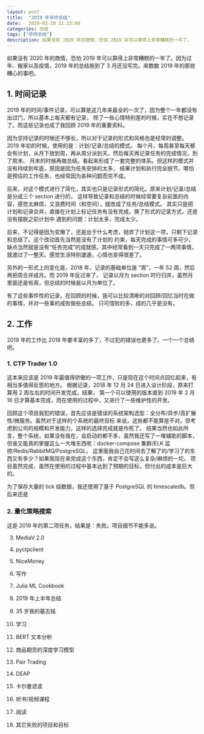 ```yaml
---
layout: post
title:  "2019 年年终总结"
date:   2020-03-30 21:15:00
categories: 总结
tags: ["年终总结"]
description: 如果没有 2020 年的商情，恐怕 2019 年可以算得上非常糟糕的一年了。
---
```


如果没有 2020 年的商情，恐怕 2019 年可以算得上非常糟糕的一年了。因为过年、搬家以及疫情，2019
年的总结拖到了 3 月还没写完。来数数 2019 年的那些糟心的事吧。


## 1. 时间记录

2019 年的时间/事件记录，可以算是这几年来最全的一次了，因为整个一年都没有出过门，所以基本上每天都有记录，
除了一些心情特别差的时候，实在不想记录了。而这些记录也成了我回顾 2019 年的重要资料。

因为坚持记录的时候还不够长，所以对于记录的形式和风格也是经常的调整。2019 年初的时候，使用的是：计划/记录/总结的模式。
每个月，每周甚至每天都会有计划，从月下放到周，再从周分派到天。然后每天再记录任务的完成情况，到了周末、
月末的时候再做总结。看起来形成了一套完整的体系。但这样的模式并没有持续到年底，原因是因为任务安排的太多，
结果计划和执行完全脱节。哪怕是预估的工作任务，也经常因为各种问题而完不成。

后来，对这个模式进行了简化，其实也只是记录形式的简化。原来计划/记录/总结是分成三个 section 进行的，
这样导致记录和总结的时候经常要复杂前面的内容，感觉太麻烦，又浪费时间（和空间），就改成了任务/总结模式。
其实只是把计划和记录合并，直接在计划上标记任务有没有完成。换了形式的记录方式，还是没有摆脱之前计划中
遇到的问题：计划太多，完成太少。

后来，不记得是因为变懒了，还是出于什么考虑，抛弃了计划这一项，只剩下记录和总结了。这个改动首先当然是没有了计划的
约束，每天完成的事情可多可少，缺点当然就是没有“任务完成”的成就感。其中经常看到一天只完成了一两项事情，
就渡过了一整天。感觉生活特别邋遢，心情也变得很差了。

另外的一形式上的变化是，2018 年，记录的基础单位是 “周”，一年 52 周，然后再把周合并成月。而 2019 年反过来了，
记录以月为 section 时行归并，虽然月里面还是有周，但总结的时候是以月为单位了。

有了这些事件性的记录，在回顾的时候，我可以比较清晰的对回顾/回忆当时在做的事情，并对一些事的成败做些总结。
只可惜败的多，成的几乎是没有。

## 2. 工作

2019 年的工作比 2018 年要丰富的多了，不过犯的错误也更多了。一个一个总结吧。

### 1. CTP Trader 1.0

这本来应该是 2019 年最值得骄傲的一项工作，只是现在这个时间点回忆起来，有相当多值得反思的地方。
根据记录，2018 年 12 月 24 日进入设计阶段，原来打算用 2 周左右的时间开发完成。结果，
第一个可以使用的版本直到 2019 年 2 月 16 日才算基本完成，而在使用的过程中，又进行了一些维护性的开发。

回顾这个项目我犯的错误，首先应该是错误的系统架构选型：全分布/异步/高扩展性/微服务。虽然对于这样的个系统的最终目标
来说，这些都不能算是不对。但考虑到公司的规模和开发能力，这样的选择完成就是作死了。
结果当然也如此所言，整个系统，如果没有我在，会启动的都不多，虽然我还写了一堆辅助的脚本，
但谁又能真的掌握这么一大堆东西呢：docker-compose 集群/ELK 监控/Redis/RabbitMQ/PostgreSQL。
这里面我自己花时间去了解了的/学习了的东西又有多少？如果我现在来完成这个东西，肯定不会写这么复杂/麻烦的一坨。
项目虽然完成，虽然在使用的过程中基本达到了预期的目标，但付出的成本是巨大的。

为了保存大量的 tick 级数据，我还使用了基于 PostgreSQL 的 timescaledb。但后来还是

### 2. 量化策略搜索

这是 2019 年的第二项任务，结果是：失败。项目细节不能多说。

  3. MediaV 2.0
  4. pyctpclient
  5. NiceMoney

3. 写作
  1. Julia ML Cookbook
  2. 2019 年上半年总结
  3. 35 岁我的墓志铭
4. 学习
  1. BERT 文本分析
  2. 商品期货的深度学习模型
  3. Pair Trading
  4. DEAP
  5. 卡尔曼滤波
  6. 听书/视频课程
5. 阅读
6. 其它失败的项目和目标

